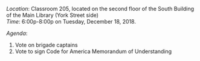 *Location*: Classroom 205, located on the second floor of the South Building of the Main Library (York Street side)  
*Time*: 6:00p-8:00p on Tuesday, December 18, 2018.

*Agenda*:
1. Vote on brigade captains
2. Vote to sign Code for America Memorandum of Understanding
